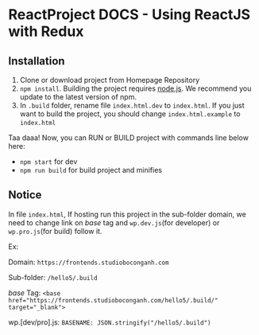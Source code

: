# ReactProject DOCS - Using ReactJS with Redux

## Installation

1. Clone or download project from Homepage Repository
2. `npm install`. Building the project requires [node.js](http://nodejs.org/download/). We recommend you update to the latest version of npm.
3. In `.build` folder, rename file `index.html.dev` to `index.html`. If you just want to build the project, you should change `index.html.example` to `index.html`

Taa daaa! Now, you can RUN or BUILD project with commands line below here:

* `npm start` for dev
* `npm run build` for build project and minifies

## Notice

In file `index.html`, If hosting run this project in the sub-folder domain, we need to change link on *base* tag and `wp.dev.js`(for developer) or `wp.pro.js`(for build) follow it.

Ex: 

Domain: `https://frontends.studioboconganh.com`

Sub-folder: `/hello5/.build`

*base* Tag: ```<base href="https://frontends.studioboconganh.com/hello5/.build/" target="_blank">```

wp.[dev/pro].js: ```BASENAME: JSON.stringify("/hello5/.build")```

